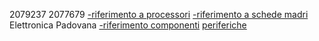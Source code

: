 2079237
2077679
[-riferimento a processori](processori.md)
[-riferimento a schede madri](schede_madri.md)
Elettronica Padovana
[-riferimento componenti](componenti/)
[periferiche](periferiche/)
